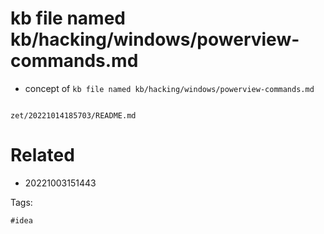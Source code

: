 # kb file named kb/hacking/windows/powerview-commands.md

- concept of `kb file named kb/hacking/windows/powerview-commands.md`

```
```

` zet/20221014185703/README.md `

# Related

- 20221003151443

Tags:

    #idea

